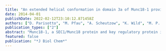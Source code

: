 ```yaml
---
title: "An extended helical conformation in domain 3a of Munc18-1 provides a template for SNARE (soluble N-ethylmaleimide-sensitive factor attachment protein receptor) complex assembly"
date: 2014-04-01
publishDate: 2022-02-12T23:10:12.871458Z
authors: ["D. Parisotto", "M. Pfau", "A. Scheutzow", "K. Wild", "M. P. Mayer", "J. Malsam", "I. Sinning", "T. H. Söllner"]
publication_types: ["2"]
abstract: "Munc18-1, a SEC1/Munc18 protein and key regulatory protein in synaptic transmission, can either promote or inhibit SNARE complex assembly. Although the binary inhibitory interaction between Munc18-1 and closed syntaxin 1 is well described, the mechanism of how Munc18-1 stimulates membrane fusion remains elusive. Using a reconstituted assay that resolves vesicle docking, priming, clamping, and fusion during synaptic exocytosis, we show that helix 12 in domain 3a of Munc18-1 stimulates SNAREpin assembly and membrane fusion. A single point mutation (L348R) within helix 12 selectively abolishes VAMP2 binding and the stimulatory function of Munc18-1 in membrane fusion. In contrast, targeting a natural switch site (P335A) at the start of helix 12, which can result in an extended α-helical conformation, further accelerates lipid-mixing. Together with structural modeling, the data suggest that helix 12 provides a folding template for VAMP2, accelerating SNAREpin assembly and membrane fusion. Analogous SEC1/Munc18-SNARE interactions at other transport steps may provide a general mechanism to drive lipid bilayer merger. At the neuronal synapse, Munc18-1 may convert docked synaptic vesicles into a readily releasable pool."
featured: false
publication: "*J Biol Chem*"
---
```


